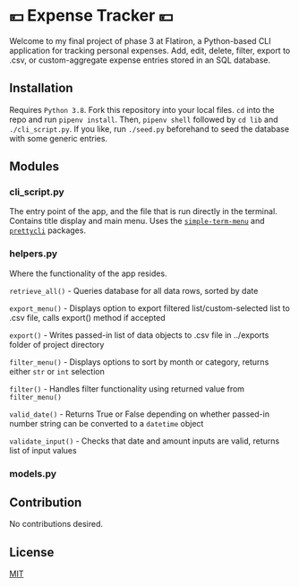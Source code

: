 
# 💴 Expense Tracker 💴

Welcome to my final project of phase 3 at Flatiron, a Python-based CLI application for tracking personal expenses. Add, edit, delete, filter, export to .csv, or custom-aggregate expense entries stored in an SQL database.

## Installation

Requires `Python 3.8`. Fork this repository into your local files. `cd` into the repo and run `pipenv install`. Then, `pipenv shell` followed by `cd lib` and `./cli_script.py`. If you like, run `./seed.py` beforehand to seed the database with some generic entries.

## Modules

### cli_script.py

The entry point of the app, and the file that is run directly in the terminal. Contains title display and main menu. Uses the [`simple-term-menu`](https://github.com/IngoMeyer441/simple-term-menu#create-a-menu-with-the-default-style) and [`prettycli`](https://github.com/noyoshi/prettycli) packages.

### helpers.py

Where the functionality of the app resides.

`retrieve_all()` - Queries database for all data rows, sorted by date

`export_menu()` - Displays option to export filtered list/custom-selected list to .csv file, calls export() method if accepted

`export()` - Writes passed-in list of data objects to .csv file in ../exports folder of project directory

`filter_menu()` - Displays options to sort by month or category, returns either `str` or `int` selection

`filter()` - Handles filter functionality using returned value from `filter_menu()`

`valid_date()` - Returns True or False depending on whether passed-in number string can be converted to a `datetime` object

`validate_input()` - Checks that date and amount inputs are valid, returns list of input values

### models.py

## Contribution

No contributions desired.

## License

[MIT](https://choosealicense.com/licenses/mit/)